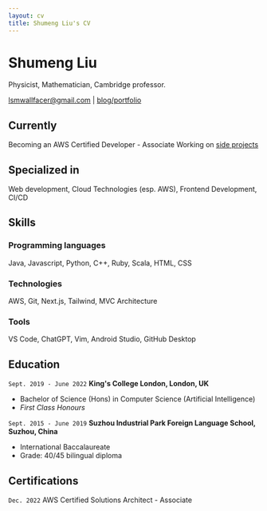 ```yaml
---
layout: cv
title: Shumeng Liu's CV
---
```

# Shumeng Liu
Physicist, Mathematician, Cambridge professor.

<div id="webaddress">
<a href="lsmwallfacer@gmail.com">lsmwallfacer@gmail.com</a>
| <a href="https://www.shuyunthewf.com">blog/portfolio</a>
</div>

## Currently

Becoming an AWS Certified Developer - Associate 
Working on [side projects](https://www.shuyunthewf.com/projects)

## Specialized in

Web development, Cloud Technologies (esp. AWS), Frontend Development, CI/CD

## Skills
### Programming languages
Java, Javascript, Python, C++, Ruby, Scala, HTML, CSS
### Technologies
AWS, Git, Next.js, Tailwind, MVC Architecture
### Tools
VS Code, ChatGPT, Vim, Android Studio, GitHub Desktop 

## Education

`Sept. 2019 - June 2022`
__King's College London, London, UK__
- Bachelor of Science (Hons) in Computer Science (Artificial Intelligence)
- *First Class Honours*

`Sept. 2015 - June 2019`
__Suzhou Industrial Park Foreign Language School, Suzhou, China__
- International Baccalaureate
- Grade: 40/45 bilingual diploma

## Certifications

`Dec. 2022`
AWS Certified Solutions Architect - Associate 



